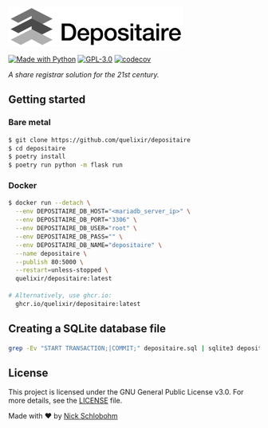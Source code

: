<img src="depositaire/static/logo.png" alt="Depositaire Logo" width="350" />

[![Made with Python](https://img.shields.io/badge/made%20with-Python-red?style=flat-square)](https://www.python.org/) [![GPL-3.0](https://img.shields.io/github/license/quelixir/depositaire?style=flat-square)](https://github.com/quelixir/depositaire/blob/main/LICENSE) [![codecov](https://img.shields.io/codecov/c/gh/quelixir/depositaire?style=flat-square)](https://codecov.io/gh/quelixir/depositaire)

_A share registrar solution for the 21st century._

## Getting started

### Bare metal

```bash
$ git clone https://github.com/quelixir/depositaire
$ cd depositaire
$ poetry install
$ poetry run python -m flask run
```

### Docker

```bash
$ docker run --detach \
  --env DEPOSITAIRE_DB_HOST="<mariadb_server_ip>" \
  --env DEPOSITAIRE_DB_PORT="3306" \
  --env DEPOSITAIRE_DB_USER="root" \
  --env DEPOSITAIRE_DB_PASS="" \
  --env DEPOSITAIRE_DB_NAME="depositaire" \
  --name depositaire \
  --publish 80:5000 \
  --restart=unless-stopped \
  quelixir/depositaire:latest

# Alternatively, use ghcr.io:
  ghcr.io/quelixir/depositaire:latest
```

## Creating a SQLite database file

```bash
grep -Ev "START TRANSACTION;|COMMIT;" depositaire.sql | sqlite3 depositaire.sqlite
```

## License

This project is licensed under the GNU General Public License v3.0. For more details, see the [LICENSE](LICENSE) file.

Made with :heart: by <a href="https://github.com/quelixir" target="_blank">Nick Schlobohm</a>
